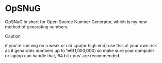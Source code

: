 # OpSNuG
OpSNuG in short for Open Source Number Generator, which is my new method of genarating numbers.

> [!CAUTION]
> if you're running on a weak or old cpu(or high end) use this at your own risk as it genarates numbers up to 1e6(1,000,000) so make sure your computer or laptop can handle that, 64 bit cpus' are recommended.
